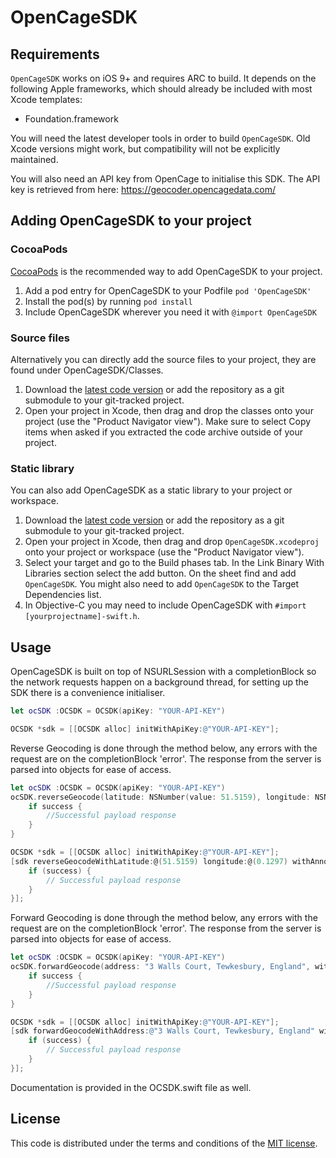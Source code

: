 # OpenCageSDK

## Requirements

`OpenCageSDK` works on iOS 9+ and requires ARC to build. It depends on the following Apple frameworks, which should already be included with most Xcode templates:

* Foundation.framework

You will need the latest developer tools in order to build `OpenCageSDK`. Old Xcode versions might work, but compatibility will not be explicitly maintained.

You will also need an API key from OpenCage to initialise this SDK. The API key is retrieved from here: https://geocoder.opencagedata.com/

## Adding OpenCageSDK to your project

### CocoaPods

[CocoaPods](http://cocoapods.org) is the recommended way to add OpenCageSDK to your project.

1. Add a pod entry for OpenCageSDK to your Podfile `pod 'OpenCageSDK'`
2. Install the pod(s) by running `pod install`
3. Include OpenCageSDK wherever you need it with `@import OpenCageSDK`

### Source files

Alternatively you can directly add the source files to your project, they are found under OpenCageSDK/Classes.

1. Download the [latest code version](https://github.com/OpenCageData/OpenCage-iOS-SDK) or add the repository as a git submodule to your git-tracked project.
2. Open your project in Xcode, then drag and drop the classes onto your project (use the "Product Navigator view"). Make sure to select Copy items when asked if you extracted the code archive outside of your project.

### Static library

You can also add OpenCageSDK as a static library to your project or workspace.

1. Download the [latest code version](https://github.com/OpenCageData/OpenCage-iOS-SDK) or add the repository as a git submodule to your git-tracked project.
2. Open your project in Xcode, then drag and drop `OpenCageSDK.xcodeproj` onto your project or workspace (use the "Product Navigator view").
3. Select your target and go to the Build phases tab. In the Link Binary With Libraries section select the add button. On the sheet find and add `OpenCageSDK`. You might also need to add `OpenCageSDK` to the Target Dependencies list.
4. In Objective-C you may need to include OpenCageSDK with `#import [yourprojectname]-swift.h`.

## Usage

OpenCageSDK is built on top of NSURLSession with a completionBlock so the network requests happen on a background thread, for setting up the SDK there is a convenience initialiser. 

```Swift
let ocSDK :OCSDK = OCSDK(apiKey: "YOUR-API-KEY")
```

```Objective-C
OCSDK *sdk = [[OCSDK alloc] initWithApiKey:@"YOUR-API-KEY"];
```

Reverse Geocoding is done through the method below, any errors with the request are on the completionBlock 'error'. The response  from the server is parsed into objects for ease of access.

```Swift
let ocSDK :OCSDK = OCSDK(apiKey: "YOUR-API-KEY")
ocSDK.reverseGeocode(latitude: NSNumber(value: 51.5159), longitude: NSNumber(value: 0.1297), withAnnotations: true) { (response, success, error) in
    if success {
		//Successful payload response
    }
}
```

```Objective-C
OCSDK *sdk = [[OCSDK alloc] initWithApiKey:@"YOUR-API-KEY"];
[sdk reverseGeocodeWithLatitude:@(51.5159) longitude:@(0.1297) withAnnotations:YES completionBlock:^(OCGeoResponse * _Nonnull response, BOOL success, NSError * _Nullable error) {
    if (success) {
        // Successful payload response
    }
}];
```

Forward Geocoding is done through the method below, any errors with the request are on the completionBlock 'error'. The response  from the server is parsed into objects for ease of access.

```Swift
let ocSDK :OCSDK = OCSDK(apiKey: "YOUR-API-KEY")
ocSDK.forwardGeocode(address: "3 Walls Court, Tewkesbury, England", withAnnotations: true) { (response, success, error) in
	if success {
		//Successful payload response
	}
}
```

```Objective-C
OCSDK *sdk = [[OCSDK alloc] initWithApiKey:@"YOUR-API-KEY"];
[sdk forwardGeocodeWithAddress:@"3 Walls Court, Tewkesbury, England" withAnnotations:YES completionBlock:^(OCGeoResponse * _Nonnull response, BOOL success, NSError * _Nullable error) {
    if (success) {
        // Successful payload response
    }
}];
```

Documentation is provided in the OCSDK.swift file as well.

## License

This code is distributed under the terms and conditions of the [MIT license](LICENSE).
